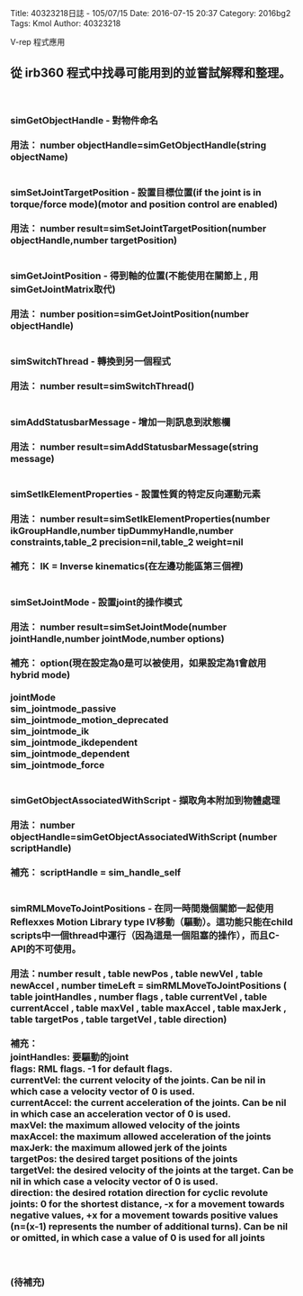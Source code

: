 Title: 40323218日誌 - 105/07/15
Date: 2016-07-15 20:37
Category: 2016bg2
Tags: Kmol 
Author: 40323218


V-rep 程式應用

<!-- PELICAN_END_SUMMARY -->

<h2>從 irb360 程式中找尋可能用到的並嘗試解釋和整理。 </h2>
<br>
<h3>
simGetObjectHandle - 對物件命名<br>
<br>
用法： number objectHandle=simGetObjectHandle(string objectName)<br>
<br>
<br>
simSetJointTargetPosition - 設置目標位置(if the joint is in torque/force mode)(motor and position control are enabled)<br>
<br>
用法： number result=simSetJointTargetPosition(number objectHandle,number targetPosition)<br>
<br>
<br>
simGetJointPosition - 得到軸的位置(不能使用在關節上 , 用simGetJointMatrix取代)<br>
<br>
用法： number position=simGetJointPosition(number objectHandle)<br>
<br>
<br>
simSwitchThread - 轉換到另一個程式<br>
<br>
用法： number result=simSwitchThread()<br>
<br>
<br>
simAddStatusbarMessage - 增加一則訊息到狀態欄<br>
<br>
用法： number result=simAddStatusbarMessage(string message)<br>
<br>
<br>
simSetIkElementProperties - 設置性質的特定反向運動元素<br>
<br>
用法：  number result=simSetIkElementProperties(number ikGroupHandle,number tipDummyHandle,number constraints,table_2 precision=nil,table_2 weight=nil<br>
<br>
補充：  IK = Inverse kinematics(在左邊功能區第三個裡)<br>
<br>
<br>
simSetJointMode - 設置joint的操作模式<br>
<br>
用法：  number result=simSetJointMode(number jointHandle,number jointMode,number options)<br>
<br>
補充：  option(現在設定為0是可以被使用，如果設定為1會啟用hybrid mode)<br>
<br>
jointMode<br> 
sim_jointmode_passive<br>
sim_jointmode_motion_deprecated<br>
sim_jointmode_ik<br>
sim_jointmode_ikdependent<br>
sim_jointmode_dependent<br>
sim_jointmode_force<br>
<br>
<br>
simGetObjectAssociatedWithScript - 擷取角本附加到物體處理<br>
<br>
用法：  number objectHandle=simGetObjectAssociatedWithScript (number scriptHandle)<br>
<br>
補充：  scriptHandle = sim_handle_self<br>
<br>
<br>
simRMLMoveToJointPositions - 在同一時間幾個關節一起使用Reflexxes Motion Library type IV移動（驅動）。這功能只能在child scripts中一個thread中運行（因為這是一個阻塞的操作），而且C-API的不可使用。<br>
<br>
用法：number result , table newPos , table newVel , table newAccel , number timeLeft =
simRMLMoveToJointPositions ( table jointHandles , number flags , table currentVel , table currentAccel , table maxVel , table maxAccel , table maxJerk , table targetPos , table targetVel , table direction)<br>
<br>
補充：<br>	
jointHandles: 要驅動的joint<br>
flags: RML flags. -1 for default flags.<br>
currentVel: the current velocity of the joints. Can be nil in which case a velocity vector of 0 is used.<br>
currentAccel: the current acceleration of the joints. Can be nil in which case an acceleration vector of 0 is used.<br>
maxVel: the maximum allowed velocity of the joints<br>
maxAccel: the maximum allowed acceleration of the joints<br>
maxJerk: the maximum allowed jerk of the joints<br>
targetPos: the desired target positions of the joints<br>
targetVel: the desired velocity of the joints at the target. Can be nil in which case a velocity vector of 0 is used.<br>
direction: the desired rotation direction for cyclic revolute joints: 0 for the shortest distance, -x for a movement towards negative values, +x for a movement towards positive values (n=(x-1) represents the number of additional turns). Can be nil or omitted, in which case a value of 0 is used for all joints<br>
<br>
<br>




(待補充)